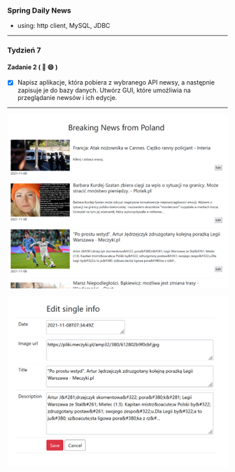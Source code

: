 ### Spring Daily News
- using: http client, MySQL, JDBC

***
### Tydzień 7
#### Zadanie 2 ( :newspaper: :smile: )
- [X] Napisz aplikacje, która pobiera z wybranego API newsy, a następnie zapisuje je do bazy danych. Utwórz GUI, które umożliwia na przeglądanie newsów i ich edycje.
***

![screen shot](https://github.com/Rafal-Stefanski/Spring-Daily-News/blob/master/src/main/resources/static/screen_shot_01.png)

![screen shot](https://github.com/Rafal-Stefanski/Spring-Daily-News/blob/master/src/main/resources/static/screen_shot_02.png)
